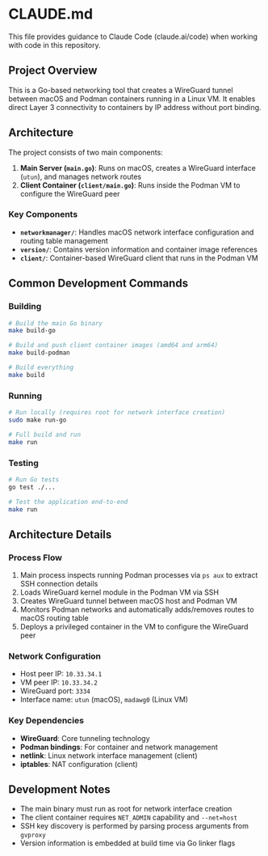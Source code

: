 # CLAUDE.md

This file provides guidance to Claude Code (claude.ai/code) when working with code in this repository.

## Project Overview

This is a Go-based networking tool that creates a WireGuard tunnel between macOS and Podman containers running in a Linux VM. It enables direct Layer 3 connectivity to containers by IP address without port binding.

## Architecture

The project consists of two main components:

1. **Main Server (`main.go`)**: Runs on macOS, creates a WireGuard interface (`utun`), and manages network routes
2. **Client Container (`client/main.go`)**: Runs inside the Podman VM to configure the WireGuard peer

### Key Components

- **`networkmanager/`**: Handles macOS network interface configuration and routing table management
- **`version/`**: Contains version information and container image references
- **`client/`**: Container-based WireGuard client that runs in the Podman VM

## Common Development Commands

### Building
```bash
# Build the main Go binary
make build-go

# Build and push client container images (amd64 and arm64)
make build-podman

# Build everything
make build
```

### Running
```bash
# Run locally (requires root for network interface creation)
sudo make run-go

# Full build and run
make run
```

### Testing
```bash
# Run Go tests
go test ./...

# Test the application end-to-end
make run
```

## Architecture Details

### Process Flow
1. Main process inspects running Podman processes via `ps aux` to extract SSH connection details
2. Loads WireGuard kernel module in the Podman VM via SSH
3. Creates WireGuard tunnel between macOS host and Podman VM
4. Monitors Podman networks and automatically adds/removes routes to macOS routing table
5. Deploys a privileged container in the VM to configure the WireGuard peer

### Network Configuration
- Host peer IP: `10.33.34.1`
- VM peer IP: `10.33.34.2`
- WireGuard port: `3334`
- Interface name: `utun` (macOS), `madawg0` (Linux VM)

### Key Dependencies
- **WireGuard**: Core tunneling technology
- **Podman bindings**: For container and network management
- **netlink**: Linux network interface management (client)
- **iptables**: NAT configuration (client)

## Development Notes

- The main binary must run as root for network interface creation
- The client container requires `NET_ADMIN` capability and `--net=host`
- SSH key discovery is performed by parsing process arguments from `gvproxy`
- Version information is embedded at build time via Go linker flags